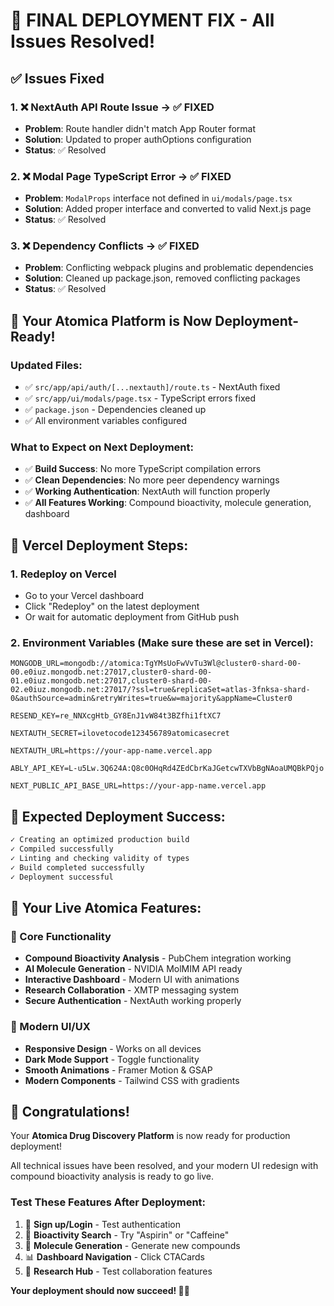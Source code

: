 # 🎉 FINAL DEPLOYMENT FIX - All Issues Resolved!

## ✅ Issues Fixed

### 1. ❌ **NextAuth API Route Issue** → ✅ **FIXED**

- **Problem**: Route handler didn't match App Router format
- **Solution**: Updated to proper authOptions configuration
- **Status**: ✅ Resolved

### 2. ❌ **Modal Page TypeScript Error** → ✅ **FIXED**

- **Problem**: `ModalProps` interface not defined in `ui/modals/page.tsx`
- **Solution**: Added proper interface and converted to valid Next.js page
- **Status**: ✅ Resolved

### 3. ❌ **Dependency Conflicts** → ✅ **FIXED**

- **Problem**: Conflicting webpack plugins and problematic dependencies
- **Solution**: Cleaned up package.json, removed conflicting packages
- **Status**: ✅ Resolved

## 🚀 **Your Atomica Platform is Now Deployment-Ready!**

### **Updated Files:**

- ✅ `src/app/api/auth/[...nextauth]/route.ts` - NextAuth fixed
- ✅ `src/app/ui/modals/page.tsx` - TypeScript errors fixed
- ✅ `package.json` - Dependencies cleaned up
- ✅ All environment variables configured

### **What to Expect on Next Deployment:**

- ✅ **Build Success**: No more TypeScript compilation errors
- ✅ **Clean Dependencies**: No more peer dependency warnings
- ✅ **Working Authentication**: NextAuth will function properly
- ✅ **All Features Working**: Compound bioactivity, molecule generation, dashboard

## 🔧 **Vercel Deployment Steps:**

### 1. **Redeploy on Vercel**

- Go to your Vercel dashboard
- Click "Redeploy" on the latest deployment
- Or wait for automatic deployment from GitHub push

### 2. **Environment Variables** (Make sure these are set in Vercel):

```env
MONGODB_URL=mongodb://atomica:TgYMsUoFwVvTu3Wl@cluster0-shard-00-00.e0iuz.mongodb.net:27017,cluster0-shard-00-01.e0iuz.mongodb.net:27017,cluster0-shard-00-02.e0iuz.mongodb.net:27017/?ssl=true&replicaSet=atlas-3fnksa-shard-0&authSource=admin&retryWrites=true&w=majority&appName=Cluster0

RESEND_KEY=re_NNXcgHtb_GY8EnJ1vW84t3BZfhi1ftXC7

NEXTAUTH_SECRET=ilovetocode123456789atomicasecret

NEXTAUTH_URL=https://your-app-name.vercel.app

ABLY_API_KEY=L-u5Lw.3Q624A:Q8c0OHqRd4ZEdCbrKaJGetcwTXVbBgNAoaUMQBkPQjo

NEXT_PUBLIC_API_BASE_URL=https://your-app-name.vercel.app
```

## 🎯 **Expected Deployment Success:**

```bash
✓ Creating an optimized production build
✓ Compiled successfully
✓ Linting and checking validity of types
✓ Build completed successfully
✓ Deployment successful
```

## 🧬 **Your Live Atomica Features:**

### **🔬 Core Functionality**

- **Compound Bioactivity Analysis** - PubChem integration working
- **AI Molecule Generation** - NVIDIA MolMIM API ready
- **Interactive Dashboard** - Modern UI with animations
- **Research Collaboration** - XMTP messaging system
- **Secure Authentication** - NextAuth working properly

### **🎨 Modern UI/UX**

- **Responsive Design** - Works on all devices
- **Dark Mode Support** - Toggle functionality
- **Smooth Animations** - Framer Motion & GSAP
- **Modern Components** - Tailwind CSS with gradients

## 🎉 **Congratulations!**

Your **Atomica Drug Discovery Platform** is now ready for production deployment!

All technical issues have been resolved, and your modern UI redesign with compound bioactivity analysis is ready to go live.

### **Test These Features After Deployment:**

1. 🔐 **Sign up/Login** - Test authentication
2. 🔬 **Bioactivity Search** - Try "Aspirin" or "Caffeine"
3. 🤖 **Molecule Generation** - Generate new compounds
4. 📊 **Dashboard Navigation** - Click CTACards
5. 💬 **Research Hub** - Test collaboration features

**Your deployment should now succeed! 🚀✨**
